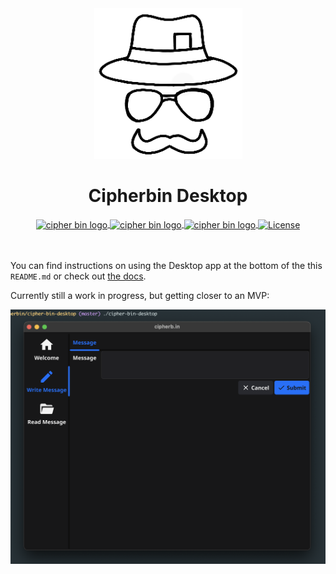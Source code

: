 <div align="center">
  <img src="cipher_bin_logo_black.png" alt="cipher bin logo" />
  <h1 align="center">Cipherbin Desktop</h1>
  <a href="https://goreportcard.com/report/github.com/cipherbin/cipher-bin-desktop">
    <img src="https://goreportcard.com/badge/github.com/cipherbin/cipher-bin-desktop" alt="cipher bin logo" align="center" />
  </a>
  <a href="https://godoc.org/github.com/cipherbin/cipher-bin-desktop">
    <img src="https://godoc.org/github.com/cipherbin/cipher-bin-desktop?status.svg" alt="cipher bin logo" align="center" />
  </a>
  <a href="https://golang.org/dl">
    <img src="https://img.shields.io/badge/go-1.21.6-9cf.svg" alt="cipher bin logo" align="center" />
  </a>
  <a href="https://github.com/cipherbin/cipher-bin-desktop/blob/master/LICENSE">
    <img src="https://img.shields.io/badge/license-MIT-blue.svg" alt="License" align="center">
  </a>
</div>
<br />
<br />

You can find instructions on using the Desktop app at the bottom of the this `README.md` or check out [the docs](https://cipherb.in/desktop).

Currently still a work in progress, but getting closer to an MVP:

![cipherbin desktop](cipherbin-desktop.png)
